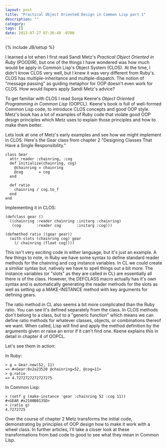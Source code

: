 ```yaml
---
layout: post
title: "Practical Object Oriented Design in Common Lisp part 1"
description: ""
category: 
tags: []
date: 2013-07-27 07:36:49 -0700
---
```

{% include JB/setup %}

I learned a lot when I first read Sandi Metz's <cite>Practical Object
Oriented in Ruby</cite> (POODIR), but one of the things I have
wondered was how much would be apply in Common Lisp's Object System
(CLOS). At the time, I didn't know CLOS very well, but I knew it was
very different from Ruby's. CLOS has multiple-inheritance and
multiple-dispatch. The notion of "message passing" as guiding metaphor
for OOP doesn't even work for CLOS. How would lispers apply Sandi
Metz's advice?

<!-- more -->

To get familiar with CLOS I read Sonja Keene's <cite>Object Oriented
Programming in Common Lisp</cite> (OOPCL). Keene's book is full of
well-formed Common Lisp code, to introduce CLOS concepts and good OOP
style. Metz's book has a lot of examples of Ruby code that violate
good OOP design principles which Metz uses to explain those principles
and how to make them better.

Lets look at one of Metz's early examples and see how we might
implement in CLOS. Here's the Gear class from chapter 2 "Designing
Classes That Have a Single Responsibility."

<pre><code class="ruby">class Gear
  attr_reader :chainring, :cog
  def initialize(chainring, cog)
    @chainring = chainring
    @cog       = cog
  end

  def ratio
    chainring / cog.to_f
  end
end
</code></pre>

Implementing it in CLOS:

<pre><code class="lisp">(defclass gear ()
  ((chainring :reader chainring :initarg :chainring)
   (cog       :reader cog       :initarg :cog)))

(defmethod ratio ((gear gear))
  (with-slots (chainring cog) gear
    (/ chainring (float cog))))
</code></pre>

This isn't very exciting code in either language, but it's just an
example. A few things to note, in Ruby we have some syntax to define
standard reader methods for the chainring and cog instance variables.
In CL we could create a similiar syntax but, natively we have to spell
things out a bit more. The instance variables (or "slots" as they are
called in CL) are essentially all there is of the class. However, the
DEFCLASS macro actually has it's own syntax and is automatically
generating the reader methods for the slots as well as setting up a
MAKE-INSTANCE method with key arguments for defining gears.

The ratio method in CL also seems a bit more complicated than the Ruby
ratio. You can see it's defined separately from the class. In CLOS
methods don't belong to a class, but to a "generic function" which
means we can define ratio methods for whatever classes, objects, or
combinations thereof we want. When called, Lisp will find and apply
the method definition by the arguments given or raise an error if it
can't find one. Keene explains this in detail in chapter 4 of OOPCL.

Let's see them in action:

In Ruby:

<pre><code class="ruby">> g = Gear.new(52, 11)
=> #&lt;Gear:0x2a23520 @chainring=52, @cog=11&gt;
> g.ratio
=> 4.7272727272727275
</code></pre>

In Common Lisp:

<pre><code class="lisp">> (setf g (make-instance 'gear :chainring 52 :cog 11))
#&lt;GEAR #x2100B0135D&gt;
> (ratio g)
4.7272725
</code></pre>

Over the course of chapter 2 Metz transforms the initial code,
demonstrating by principles of OOP design how to make it work with a
wheel class. In further articles, I'll take a closer look at these
transformations from bad code to good to see what they mean in Common
Lisp.
